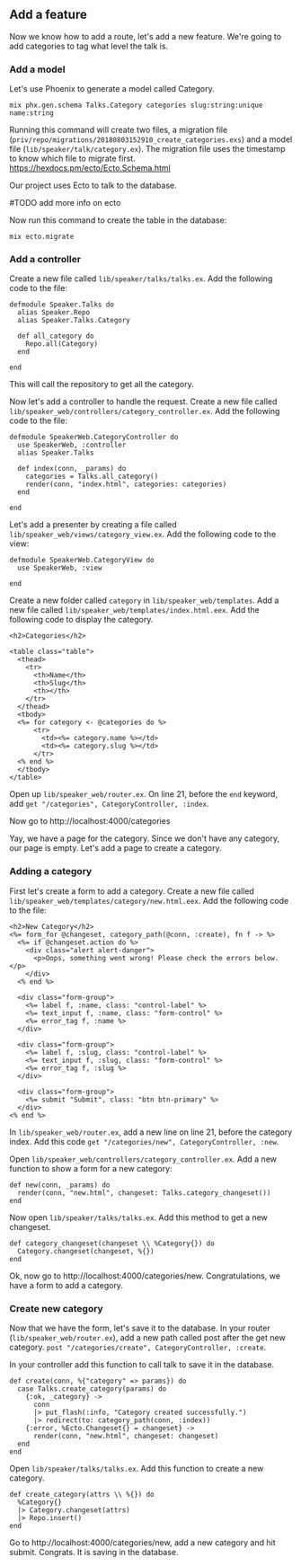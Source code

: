 ## Add a feature
Now we know how to add a route, let's add a new feature. We're going to add categories to tag what level the talk is.

### Add a model

Let's use Phoenix to generate a model called Category.


```
mix phx.gen.schema Talks.Category categories slug:string:unique name:string
```

Running this command will create two files, a migration file (`priv/repo/migrations/20180803152910_create_categories.exs`) and a model file (`lib/speaker/talk/category.ex`). The migration file uses the timestamp to know which file to migrate first. https://hexdocs.pm/ecto/Ecto.Schema.html



Our project uses Ecto to talk to the database.

#TODO add more info on ecto

Now run this command to create the table in the database:

```
mix ecto.migrate
```

### Add a controller

Create a new file called `lib/speaker/talks/talks.ex`. Add the following code to the file:

```
defmodule Speaker.Talks do
  alias Speaker.Repo
  alias Speaker.Talks.Category

  def all_category do
    Repo.all(Category)
  end

end
```

This will call the repository to get all the category.

Now let's add a controller to handle the request. Create a new file called `lib/speaker_web/controllers/category_controller.ex`. Add the following code to the file:

```
defmodule SpeakerWeb.CategoryController do
  use SpeakerWeb, :controller
  alias Speaker.Talks

  def index(conn, _params) do
    categories = Talks.all_category()
    render(conn, "index.html", categories: categories)
  end

end

```

Let's add a presenter by creating a file called `lib/speaker_web/views/category_view.ex`. Add the following code to the view:

```
defmodule SpeakerWeb.CategoryView do
  use SpeakerWeb, :view

end
```

Create a new folder called `category` in `lib/speaker_web/templates`. Add a new file called `lib/speaker_web/templates/index.html.eex`. Add the following code to display the category.

```
<h2>Categories</h2>

<table class="table">
  <thead>
    <tr>
      <th>Name</th>
      <th>Slug</th>
      <th></th>
    </tr>
  </thead>
  <tbody>
  <%= for category <- @categories do %>
      <tr>
        <td><%= category.name %></td>
        <td><%= category.slug %></td>
      </tr>
  <% end %>
  </tbody>
</table>
```

Open up `lib/speaker_web/router.ex`. On line 21, before the `end` keyword, add `get "/categories", CategoryController, :index`.

Now go to http://localhost:4000/categories

Yay, we have a page for the category. Since we don't have any category, our page is empty. Let's add a page to create a category.

### Adding a category

First let's create a form to add a category. Create a new file called `lib/speaker_web/templates/category/new.html.eex`. Add the following code to the file:

```
<h2>New Category</h2>
<%= form_for @changeset, category_path(@conn, :create), fn f -> %>
  <%= if @changeset.action do %>
    <div class="alert alert-danger">
      <p>Oops, something went wrong! Please check the errors below.</p>
    </div>
  <% end %>

  <div class="form-group">
    <%= label f, :name, class: "control-label" %>
    <%= text_input f, :name, class: "form-control" %>
    <%= error_tag f, :name %>
  </div>

  <div class="form-group">
    <%= label f, :slug, class: "control-label" %>
    <%= text_input f, :slug, class: "form-control" %>
    <%= error_tag f, :slug %>
  </div>

  <div class="form-group">
    <%= submit "Submit", class: "btn btn-primary" %>
  </div>
<% end %>
```

In `lib/speaker_web/router.ex`, add a new line on line 21, before the category index. Add this code `get "/categories/new", CategoryController, :new`.

Open `lib/speaker_web/controllers/category_controller.ex`. Add a new function to show a form for a new category:

```
def new(conn, _params) do
  render(conn, "new.html", changeset: Talks.category_changeset())
end
```

Now open `lib/speaker/talks/talks.ex`. Add this method to get a new changeset.

```
def category_changeset(changeset \\ %Category{}) do
  Category.changeset(changeset, %{})
end
```

Ok, now go to http://localhost:4000/categories/new. Congratulations, we have a form to add a category.

### Create new category

Now that we have the form, let's save it to the database. In your router (`lib/speaker_web/router.ex`), add a new path called post after the get new category. `post "/categories/create", CategoryController, :create`.

In your controller add this function to call talk to save it in the database.

```
def create(conn, %{"category" => params}) do
  case Talks.create_category(params) do
    {:ok, _category} ->
      conn
      |> put_flash(:info, "Category created successfully.")
      |> redirect(to: category_path(conn, :index))
    {:error, %Ecto.Changeset{} = changeset} ->
      render(conn, "new.html", changeset: changeset)
  end
end
```

Open `lib/speaker/talks/talks.ex`. Add this function to create a new category.

```
def create_category(attrs \\ %{}) do
  %Category{}
  |> Category.changeset(attrs)
  |> Repo.insert()
end
```

Go to http://localhost:4000/categories/new, add a new category and hit submit. Congrats. It is saving in the database.
